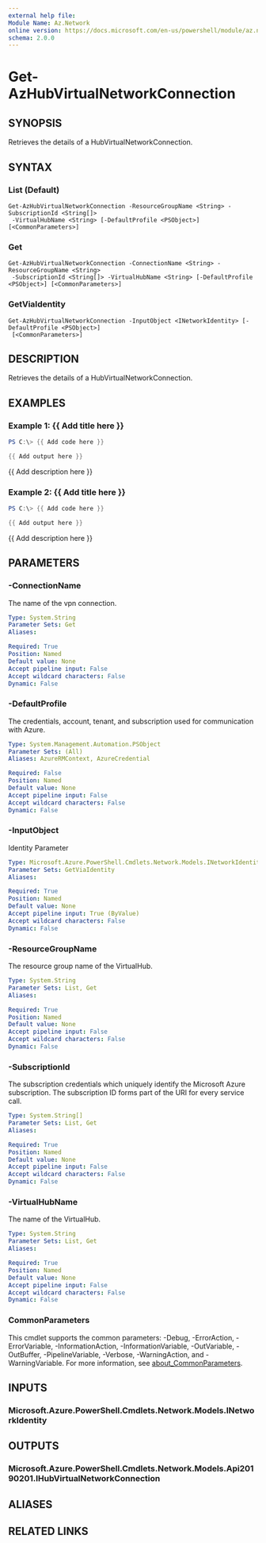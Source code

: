 ```yaml
---
external help file:
Module Name: Az.Network
online version: https://docs.microsoft.com/en-us/powershell/module/az.network/get-azhubvirtualnetworkconnection
schema: 2.0.0
---
```


# Get-AzHubVirtualNetworkConnection

## SYNOPSIS
Retrieves the details of a HubVirtualNetworkConnection.

## SYNTAX

### List (Default)
```
Get-AzHubVirtualNetworkConnection -ResourceGroupName <String> -SubscriptionId <String[]>
 -VirtualHubName <String> [-DefaultProfile <PSObject>] [<CommonParameters>]
```

### Get
```
Get-AzHubVirtualNetworkConnection -ConnectionName <String> -ResourceGroupName <String>
 -SubscriptionId <String[]> -VirtualHubName <String> [-DefaultProfile <PSObject>] [<CommonParameters>]
```

### GetViaIdentity
```
Get-AzHubVirtualNetworkConnection -InputObject <INetworkIdentity> [-DefaultProfile <PSObject>]
 [<CommonParameters>]
```

## DESCRIPTION
Retrieves the details of a HubVirtualNetworkConnection.

## EXAMPLES

### Example 1: {{ Add title here }}
```powershell
PS C:\> {{ Add code here }}

{{ Add output here }}
```

{{ Add description here }}

### Example 2: {{ Add title here }}
```powershell
PS C:\> {{ Add code here }}

{{ Add output here }}
```

{{ Add description here }}

## PARAMETERS

### -ConnectionName
The name of the vpn connection.

```yaml
Type: System.String
Parameter Sets: Get
Aliases:

Required: True
Position: Named
Default value: None
Accept pipeline input: False
Accept wildcard characters: False
Dynamic: False
```

### -DefaultProfile
The credentials, account, tenant, and subscription used for communication with Azure.

```yaml
Type: System.Management.Automation.PSObject
Parameter Sets: (All)
Aliases: AzureRMContext, AzureCredential

Required: False
Position: Named
Default value: None
Accept pipeline input: False
Accept wildcard characters: False
Dynamic: False
```

### -InputObject
Identity Parameter

```yaml
Type: Microsoft.Azure.PowerShell.Cmdlets.Network.Models.INetworkIdentity
Parameter Sets: GetViaIdentity
Aliases:

Required: True
Position: Named
Default value: None
Accept pipeline input: True (ByValue)
Accept wildcard characters: False
Dynamic: False
```

### -ResourceGroupName
The resource group name of the VirtualHub.

```yaml
Type: System.String
Parameter Sets: List, Get
Aliases:

Required: True
Position: Named
Default value: None
Accept pipeline input: False
Accept wildcard characters: False
Dynamic: False
```

### -SubscriptionId
The subscription credentials which uniquely identify the Microsoft Azure subscription.
The subscription ID forms part of the URI for every service call.

```yaml
Type: System.String[]
Parameter Sets: List, Get
Aliases:

Required: True
Position: Named
Default value: None
Accept pipeline input: False
Accept wildcard characters: False
Dynamic: False
```

### -VirtualHubName
The name of the VirtualHub.

```yaml
Type: System.String
Parameter Sets: List, Get
Aliases:

Required: True
Position: Named
Default value: None
Accept pipeline input: False
Accept wildcard characters: False
Dynamic: False
```

### CommonParameters
This cmdlet supports the common parameters: -Debug, -ErrorAction, -ErrorVariable, -InformationAction, -InformationVariable, -OutVariable, -OutBuffer, -PipelineVariable, -Verbose, -WarningAction, and -WarningVariable. For more information, see [about_CommonParameters](http://go.microsoft.com/fwlink/?LinkID=113216).

## INPUTS

### Microsoft.Azure.PowerShell.Cmdlets.Network.Models.INetworkIdentity

## OUTPUTS

### Microsoft.Azure.PowerShell.Cmdlets.Network.Models.Api20190201.IHubVirtualNetworkConnection

## ALIASES

## RELATED LINKS

